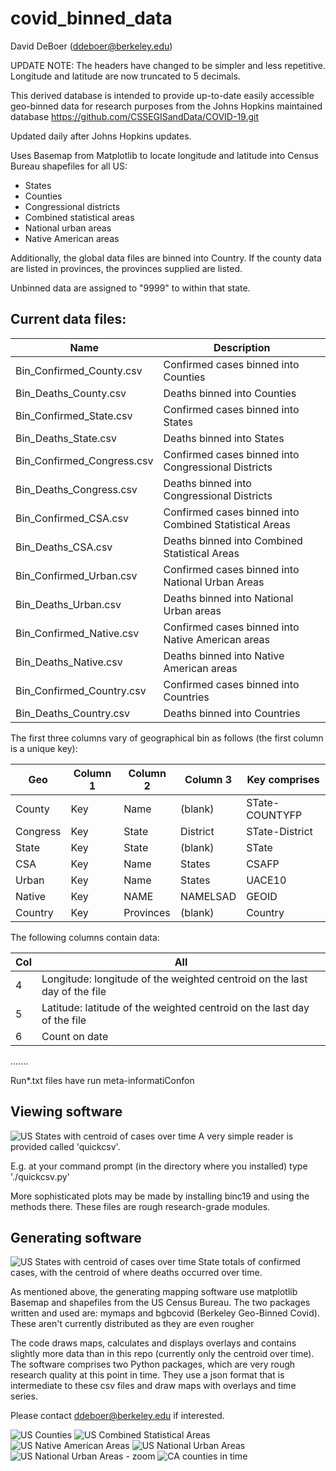 # covid_binned_data
David DeBoer (ddeboer@berkeley.edu)

UPDATE NOTE:  The headers have changed to be simpler and less repetitive.  Longitude and latitude are now truncated
to 5 decimals.

This derived database is intended to provide up-to-date easily accessible geo-binned data for research purposes from the Johns Hopkins maintained database
https://github.com/CSSEGISandData/COVID-19.git

Updated daily after Johns Hopkins updates.

Uses Basemap from Matplotlib to locate longitude and latitude into Census Bureau shapefiles for all US:
* States
* Counties
* Congressional districts
* Combined statistical areas
* National urban areas
* Native American areas

Additionally, the global data files are binned into Country.  If the county data are listed in provinces,
the provinces supplied are listed.

Unbinned data are assigned to "9999" to within that state.

## Current data files:

Name                       | Description
---------------------------|----------------------
Bin_Confirmed_County.csv   | Confirmed cases binned into Counties
Bin_Deaths_County.csv      | Deaths binned into Counties
Bin_Confirmed_State.csv    | Confirmed cases binned into States
Bin_Deaths_State.csv       | Deaths binned into States
Bin_Confirmed_Congress.csv | Confirmed cases binned into Congressional Districts
Bin_Deaths_Congress.csv    | Deaths binned into Congressional Districts
Bin_Confirmed_CSA.csv      | Confirmed cases binned into Combined Statistical Areas
Bin_Deaths_CSA.csv         | Deaths binned into Combined Statistical Areas
Bin_Confirmed_Urban.csv    | Confirmed cases binned into National Urban Areas
Bin_Deaths_Urban.csv       | Deaths binned into National Urban areas
Bin_Confirmed_Native.csv   | Confirmed cases binned into Native American areas
Bin_Deaths_Native.csv      | Deaths binned into Native American areas
Bin_Confirmed_Country.csv  | Confirmed cases binned into Countries
Bin_Deaths_Country.csv     | Deaths binned into Countries

The first three columns vary of geographical bin as follows (the first column is a unique key):

Geo      | Column 1 |Column 2   | Column 3   | Key comprises
---------|----------|-----------|------------|---------------
County   | Key      | Name      | (blank)    | STate-COUNTYFP
Congress | Key      | State     | District   | STate-District
State    | Key      | State     | (blank)    | STate
CSA      | Key      | Name      | States     | CSAFP
Urban    | Key      | Name      | States     | UACE10
Native   | Key      | NAME      | NAMELSAD   | GEOID
Country  | Key      | Provinces | (blank)    | Country

The following columns contain data:

Col | All
----|------
4   | Longitude:  longitude of the weighted centroid on the last day of the file
5   | Latitude:  latitude of the weighted centroid on the last day of the file
6   | Count on date
.......


Run*.txt files have run meta-informatiConfon

## Viewing software
![US States with centroid of cases over time](https://astro.berkeley.edu/~ddeboer/Confirmed_States_200426_time_centroid.png)
A very simple reader is provided called 'quickcsv'.

E.g. at your command prompt (in the directory where you installed) type './quickcsv.py'

More sophisticated plots may be made by installing binc19 and using the methods there.  These files
are rough research-grade modules.

## Generating software
![US States with centroid of cases over time](https://astro.berkeley.edu/~ddeboer/Confirmed_States_200426_time_centroid.png)
State totals of confirmed cases, with the centroid of where deaths occurred over time.

As mentioned above, the generating mapping software use matplotlib Basemap and shapefiles from the US Census Bureau.
The two packages written and used are:  mymaps and bgbcovid (Berkeley Geo-Binned Covid).  These aren't currently
distributed as they are even rougher

The code draws maps, calculates and displays overlays and contains slightly more data than in this repo
(currently only the centroid over time).  The software comprises two Python packages, which are very rough
research quality at this point in time.  They use a json format that is intermediate to these csv files and
draw maps with overlays and time series.

Please contact ddeboer@berkeley.edu if interested.

![US Counties](https://astro.berkeley.edu/~ddeboer/Confirmed_County_042320.png)
![US Combined Statistical Areas](https://astro.berkeley.edu/~ddeboer/Confirmed_CSA_042320.png)
![US Native American Areas](https://astro.berkeley.edu/~ddeboer/Confirmed_Native_200425.png)
![US National Urban Areas](https://astro.berkeley.edu/~ddeboer/Confirmed_Urban_042320.png)
![US National Urban Areas - zoom](https://astro.berkeley.edu/~ddeboer/Confirmed_Urban_close_042320.png)
![CA counties in time](https://astro.berkeley.edu/~ddeboer/CA_County-4_10_20.png)
